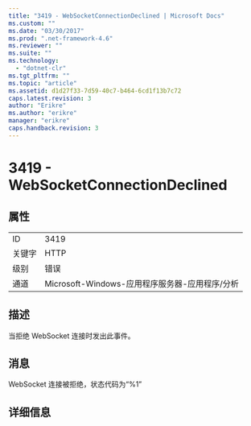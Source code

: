 ```yaml
---
title: "3419 - WebSocketConnectionDeclined | Microsoft Docs"
ms.custom: ""
ms.date: "03/30/2017"
ms.prod: ".net-framework-4.6"
ms.reviewer: ""
ms.suite: ""
ms.technology: 
  - "dotnet-clr"
ms.tgt_pltfrm: ""
ms.topic: "article"
ms.assetid: d1d27f33-7d59-40c7-b464-6cd1f13b7c72
caps.latest.revision: 3
author: "Erikre"
ms.author: "erikre"
manager: "erikre"
caps.handback.revision: 3
---
```

# 3419 - WebSocketConnectionDeclined
## 属性  
  
|||  
|-|-|  
|ID|3419|  
|关键字|HTTP|  
|级别|错误|  
|通道|Microsoft\-Windows\-应用程序服务器\-应用程序\/分析|  
  
## 描述  
 当拒绝 WebSocket 连接时发出此事件。  
  
## 消息  
 WebSocket 连接被拒绝，状态代码为“%1”  
  
## 详细信息